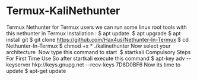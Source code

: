 # Termux-KaliNethunter
Termux Nethunter for Termux users  we can run some linux root tools with this nethunter in Termux  Installation :  $ apt update   $ apt upgrade  $ apt install git  $ git clone https://github.com/Hax4us/Nethunter-In-Termux  $ cd Nethunter-In-Termux  $ chmod +x *  ./kalinethunter  Now select your architecture   Now type this command to start   $ startkali Compulsory Steps For First Time Use  So after startkali  execute this command  $ apt-key adv --keyserver hkp://keys.gnupg.net --recv-keys 7D8D0BF6  Now its time to update  $ apt-get update

